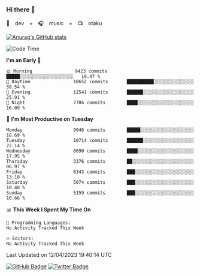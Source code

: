 ### Hi there 👋

🚀　dev　+　🎧　music　+　📺　otaku


[![Anurag's GitHub stats](https://github-readme-stats.vercel.app/api?username=koheitasaka&count_private=true&show_icons=true&theme=monokai)](https://github.com/koheitasaka/github-readme-stats)

<!--START_SECTION:waka-->
![Code Time](http://img.shields.io/badge/Code%20Time-1%2C161%20hrs%2023%20mins-blue)

**I'm an Early 🐤** 

```text
🌞 Morning                9423 commits        █████░░░░░░░░░░░░░░░░░░░░   19.47 % 
🌆 Daytime                18652 commits       ██████████░░░░░░░░░░░░░░░   38.54 % 
🌃 Evening                12541 commits       ██████░░░░░░░░░░░░░░░░░░░   25.91 % 
🌙 Night                  7786 commits        ████░░░░░░░░░░░░░░░░░░░░░   16.09 % 
```
📅 **I'm Most Productive on Tuesday** 

```text
Monday                   9046 commits        █████░░░░░░░░░░░░░░░░░░░░   18.69 % 
Tuesday                  10714 commits       ██████░░░░░░░░░░░░░░░░░░░   22.14 % 
Wednesday                8690 commits        ████░░░░░░░░░░░░░░░░░░░░░   17.95 % 
Thursday                 3376 commits        ██░░░░░░░░░░░░░░░░░░░░░░░   06.97 % 
Friday                   6343 commits        ███░░░░░░░░░░░░░░░░░░░░░░   13.10 % 
Saturday                 5074 commits        ███░░░░░░░░░░░░░░░░░░░░░░   10.48 % 
Sunday                   5159 commits        ███░░░░░░░░░░░░░░░░░░░░░░   10.66 % 
```


📊 **This Week I Spent My Time On** 

```text
💬 Programming Languages: 
No Activity Tracked This Week

🔥 Editors: 
No Activity Tracked This Week
```


 Last Updated on 12/04/2023 19:40:14 UTC
<!--END_SECTION:waka-->

[![GitHub Badge](https://img.shields.io/badge/GitHub-100000?style=for-the-badge&logo=github&logoColor=white)](https://github.com/koheitasaka)
[![Twitter Badge](https://img.shields.io/badge/Twitter-1DA1F2?style=for-the-badge&logo=twitter&logoColor=white)](https://twitter.com/sleep_asleep_)
